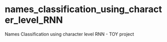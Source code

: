 # names_classification_using_character_level_RNN
Names Classification using character level RNN - TOY project
